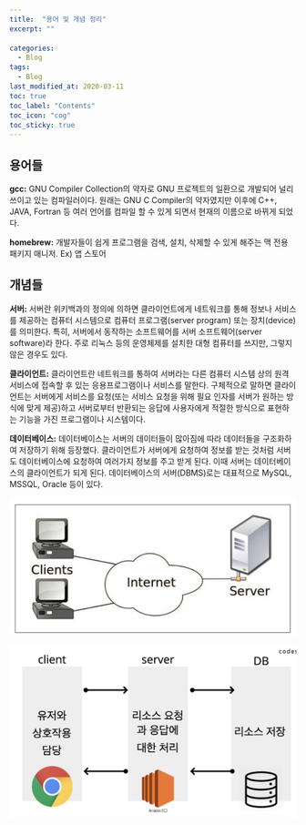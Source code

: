 ```yaml
---
title:  "용어 및 개념 정리"
excerpt: ""

categories:
  - Blog
tags:
  - Blog
last_modified_at: 2020-03-11 
toc: true
toc_label: "Contents"
toc_icon: "cog"
toc_sticky: true
---
```


## 용어들



**gcc:** GNU Compiler Collection의 약자로 GNU 프로젝트의 일환으로 개발되어 널리 쓰이고 있는 컴파일러이다. 원래는 GNU C Compiler의 약자였지만 이후에 C++, JAVA, Fortran 등 여러 언어를 컴파일 할 수 있게 되면서 현재의 이름으로 바뀌게 되었다.

**homebrew:** 개발자들이 쉽게 프로그램을 검색, 설치, 삭제할 수 있게 해주는 맥 전용 패키지 매니저. Ex) 앱 스토어



## 개념들

**서버:** 서버란 위키백과의 정의에 의하면 클라이언트에게 네트워크를 통해 정보나 서비스를 제공하는 컴퓨터 시스템으로 컴퓨터 프로그램(server program) 또는 장치(device)를 의미한다. 특히, 서버에서 동작하는 소프트웨어를 서버 소프트웨어(server software)라 한다. 주로 리눅스 등의 운영체제를 설치한 대형 컴퓨터를 쓰지만, 그렇지 않은 경우도 있다.

**클라이언트:** 클라이언트란 네트워크를 통하여 서버라는 다른 컴퓨터 시스템 상의 원격 서비스에 접속할 후 있는 응용프로그램이나 서비스를 말한다. 구체적으로 말하면 클라이언트는 서버에게 서비스를 요청(또는 서비스 요청을 위해 필요 인자를 서버가 원하는 방식에 맞게 제공)하고 서버로부터 반환되는 응답에 사용자에게 적절한 방식으로 표현하는 기능을 가진 프로그램이나 시스템이다.

**데이터베이스:** 데이터베이스는 서버의 데이터들이 많아짐에 따라 데이터들을 구조화하여 저장하기 위해 등장했다. 클라이언트가 서버에게 요청하여 정보를 받는 것처럼 서버도 데이터베이스에 요청하여 여러가지 정보를 주고 받게 된다. 이때 서버는 데이터베이스의 클라이언트가 되게 된다. 데이터베이스의 서버(DBMS)로는 대표적으로 MySQL, MSSQL, Oracle 등이 있다.



![server](/assets/images/words-organize/client_server.jpg)



![server](/assets/images/words-organize/client_server_db.jpg)



